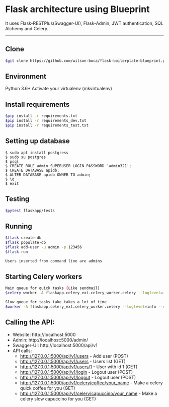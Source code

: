# Flask architecture using Blueprint

It uses Flask-RESTPlus(Swagger-UI), Flask-Admin, JWT authentication, SQL Alchemy and Celery.

---

## Clone

```bash
$git clone https://github.com/wilson-boca/flask-boilerplate-blueprint.git
```

## Environment

Python 3.6+
Activate your virtualenv (mkvirtualenv)

## Install requirements

```bash
$pip install -r requirements.txt
$pip install -r requirements_dev.txt
$pip install -r requirements_test.txt
```

## Setting up database

```
$ sudo apt install postgress
$ sudo su postgres
$ psql
$ CREATE ROLE admin SUPERUSER LOGIN PASSWORD 'admin321';
$ CREATE DATABASE apidb;
$ ALTER DATABASE apidb OWNER TO admin;
$ \q
$ exit
```
## Testing

```bash
$pytest flaskapp/tests
```

## Running

```bash
$flask create-db
$flask populate-db
$flask add-user -u admin -p 123456
$flask run

Users inserted from command line are admins
```

## Starting Celery workers

```bash
Main queue for quick tasks (Like sendmail)
$celery worker -A flaskapp.celery_ext.celery_worker.celery --loglevel=info --pool=solo

Slow queue for tasks take takes a lot of time
$worker -A flaskapp.celery_ext.celery_worker.celery --loglevel=info --queue slow
```

## Calling the API:

- Website: http://localhost:5000
- Admin: http://localhost:5000/admin/
- Swagger-UI: http://localhost:5000/api/v1 
- API calls:
  - http://127.0.0.1:5000/api/v1/users - Add user (POST)
  - http://127.0.0.1:5000/api/v1/users - Users list (GET)
  - http://127.0.0.1:5000/api/v1/users/1 - User with id 1 (GET)
  - http://127.0.0.1:5000/api/v1/login - Logout user (POST)
  - http://127.0.0.1:5000/api/v1/logout - Logout user (POST)
  - http://127.0.0.1:5000/api/v1/celery/coffee/your_name - Make a celery quick coffee for you (GET)
  - http://127.0.0.1:5000/api/v1/celery/capuccino/your_name - Make a celery slow capuccino for you (GET)
